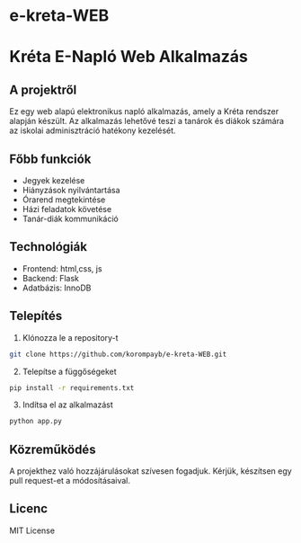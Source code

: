 # e-kreta-WEB

# Kréta E-Napló Web Alkalmazás

## A projektről
Ez egy web alapú elektronikus napló alkalmazás, amely a Kréta rendszer alapján készült. Az alkalmazás lehetővé teszi a tanárok és diákok számára az iskolai adminisztráció hatékony kezelését.

## Főbb funkciók
- Jegyek kezelése
- Hiányzások nyilvántartása
- Órarend megtekintése
- Házi feladatok követése
- Tanár-diák kommunikáció

## Technológiák
- Frontend: html,css, js
- Backend: Flask
- Adatbázis: InnoDB

## Telepítés
1. Klónozza le a repository-t
```bash
git clone https://github.com/korompayb/e-kreta-WEB.git
```
2. Telepítse a függőségeket
```bash
pip install -r requirements.txt
```
3. Indítsa el az alkalmazást
```bash
python app.py
```

## Közreműködés
A projekthez való hozzájárulásokat szívesen fogadjuk. Kérjük, készítsen egy pull request-et a módosításaival.

## Licenc
MIT License
